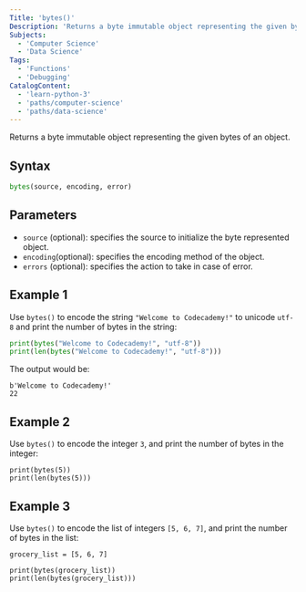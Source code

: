 ```yaml
---
Title: 'bytes()'
Description: 'Returns a byte immutable object representing the given bytes of an object.'
Subjects:
  - 'Computer Science'
  - 'Data Science'
Tags:
  - 'Functions'
  - 'Debugging'
CatalogContent:
  - 'learn-python-3'
  - 'paths/computer-science'
  - 'paths/data-science'
---
```


Returns a byte immutable object representing the given bytes of an object.

## Syntax

```py
bytes(source, encoding, error)
```

## Parameters

- `source` (optional): specifies the source to initialize the byte represented object.
- `encoding`(optional): specifies the encoding method of the object.
- `errors` (optional): specifies the action to take in case of error.

## Example 1

Use `bytes()` to encode the string `"Welcome to Codecademy!"` to unicode `utf-8` and print the number of bytes in the string:

```python
print(bytes("Welcome to Codecademy!", "utf-8"))
print(len(bytes("Welcome to Codecademy!", "utf-8")))
```

The output would be:

```
b'Welcome to Codecademy!'
22
```

## Example 2

Use `bytes()` to encode the integer `3`, and print the number of bytes in the integer:

```codebyte/python
print(bytes(5))
print(len(bytes(5)))
```

## Example 3

Use `bytes()` to encode the list of integers `[5, 6, 7]`, and print the number of bytes in the list:

```codebyte/python
grocery_list = [5, 6, 7]

print(bytes(grocery_list))
print(len(bytes(grocery_list)))
```
